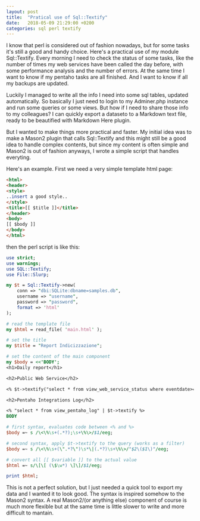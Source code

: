 ```yaml
---
layout: post
title:  "Pratical use of Sql::Textify"
date:   2018-05-09 21:29:00 +0200
categories: sql perl textify
---
```

I know that perl is considered out of fashion nowadays, but for some tasks it's still a good and handy choice. Here's a practical use
of my module Sql::Textify. Every morning I need to check the status of some tasks, like the number of times my web services have been
called the day before, with some performance analysis and the number of errors. At the same time I want to know if my pentaho tasks are
all finished. And I want to know if all my backups are updated.

Luckily I managed to write all the info I need into some sql tables, updated automatically. So basically I just need to login to my
Adminer.php instance and run some queries or some views. But how if I need to share those info to my colleagues? I can quickly export
a dataseto to a Markdown text file, ready to be beautified with Markdown Here plugin.

But I wanted to make things more practical and faster. My initial idea was to make a Mason2 plugin that calls Sql::Textify and this
might still be a good idea to handle complex contents, but since my content is often simple and Mason2 is out of fashion anyways, I
wrote a simple script that handles everyting.

Here's an example. First we need a very simple template html page:

````html
<html>
<header>
<style>
..insert a good style..
</style>
<title>[[ $title ]]</title>
</header>
<body>
[[ $body ]]
</body>
</html>
````

then the perl script is like this:

````perl
use strict;
use warnings;
use SQL::Textify;
use File::Slurp;

my $t = Sql::Textify->new(
    conn => "dbi:SQLite:dbname=samples.db",
    username => "username",
    password => "password",
    format => 'html'
);

# read the template file
my $html = read_file( 'main.html' );

# set the title
my $title = "Report Indicizzazione";

# set the content of the main component
my $body = <<'BODY';
<h1>Daily report</h1>

<h2>Public Web Service</h2>

<% $t->textify("select * from view_web_service_status where eventdate>=currentdate"); %>

<h2>Pentaho Integrations Log</h2>

<% "select * from view_pentaho_log" | $t->textify %>
BODY

# first syntax, evaluates code between <% and %>
$body =~ s /\<\%\s+(.*?);\s+\%\>/$1/eeg;

# second syntax, apply $t->textify to the query (works as a filter)
$body =~ s /\<\%\s+(\".*?\")\s*\|(.*?)\s+\%\>/"$2\($1\)"/eeg;

# convert all [[ $variable ]] to the actual value
$html =~ s/\[\[ (\$\w*) \]\]/$1/eeg;

print $html;
````
This is not a perfect solution, but I just needed a quick tool to export my data and I wanted it to look good.
The syntax is inspired somehow to the Mason2 syntax.
A real Mason2/(or anything else) component of course is much more flexible but at the same time is little slower to write and more difficult to mantain.
